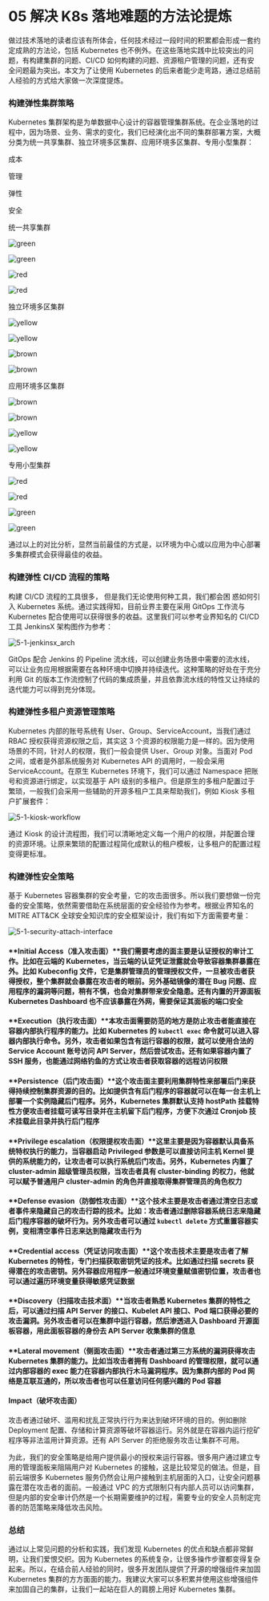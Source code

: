 # 05 解决 K8s 落地难题的方法论提炼

做过技术落地的读者应该有所体会，任何技术经过一段时间的积累都会形成一套约定成熟的方法论，包括 Kubernetes 也不例外。在这些落地实践中比较突出的问题，有构建集群的问题、CI/CD 如何构建的问题、资源租户管理的问题，还有安全问题最为突出。本文为了让使用 Kubernetes 的后来者能少走弯路，通过总结前人经验的方式给大家做一次深度提炼。

### 构建弹性集群策略

Kubernetes 集群架构是为单数据中心设计的容器管理集群系统。在企业落地的过程中，因为场景、业务、需求的变化，我们已经演化出不同的集群部署方案，大概分类为统一共享集群、独立环境多区集群、应用环境多区集群、专用小型集群：

成本

管理

弹性

安全

统一共享集群

![green](assets/8cfbd0f0-d65c-11ea-9203-1bcff1a80007.jpg)

![green](assets/8cfbd0f0-d65c-11ea-9203-1bcff1a80007.jpg)

![red](assets/e37fa4b0-d65c-11ea-b558-cd3c105f83ae.jpg)

![red](assets/e37fa4b0-d65c-11ea-b558-cd3c105f83ae.jpg)

独立环境多区集群

![yellow](assets/b1b81cf0-d65c-11ea-a0a4-91ded31f57b1.jpg)

![yellow](assets/b1b81cf0-d65c-11ea-a0a4-91ded31f57b1.jpg)

![brown](assets/c8edbba0-d65c-11ea-a0a4-91ded31f57b1.jpg)

![brown](assets/c8edbba0-d65c-11ea-a0a4-91ded31f57b1.jpg)

应用环境多区集群

![brown](assets/c8edbba0-d65c-11ea-a0a4-91ded31f57b1.jpg)

![brown](assets/c8edbba0-d65c-11ea-a0a4-91ded31f57b1.jpg)

![yellow](assets/b1b81cf0-d65c-11ea-a0a4-91ded31f57b1.jpg)

![yellow](assets/b1b81cf0-d65c-11ea-a0a4-91ded31f57b1.jpg)

专用小型集群

![red](assets/e37fa4b0-d65c-11ea-b558-cd3c105f83ae.jpg)

![red](assets/e37fa4b0-d65c-11ea-b558-cd3c105f83ae.jpg)

![green](assets/8cfbd0f0-d65c-11ea-9203-1bcff1a80007.jpg)

![green](assets/8cfbd0f0-d65c-11ea-9203-1bcff1a80007.jpg)

通过以上的对比分析，显然当前最佳的方式是，以环境为中心或以应用为中心部署多集群模式会获得最佳的收益。

### 构建弹性 CI/CD 流程的策略

构建 CI/CD 流程的工具很多， 但是我们无论使用何种工具，我们都会困 惑如何引入 Kubernetes 系统。通过实践得知，目前业界主要在采用 GitOps 工作流与 Kubernetes 配合使用可以获得很多的收益。这里我们可以参考业界知名的 CI/CD 工具 JenkinsX 架构图作为参考：

![5-1-jenkinsx_arch](assets/0307b200-d65d-11ea-8ff5-1f2baade933b.jpg)

GitOps 配合 Jenkins 的 Pipeline 流水线，可以创建业务场景中需要的流水线，可以让业务应用根据需要在各种环境中切换并持续迭代。这种策略的好处在于充分利用 Git 的版本工作流控制了代码的集成质量，并且依靠流水线的特性又让持续的迭代能力可以得到充分体现。

### 构建弹性多租户资源管理策略

Kubernetes 内部的账号系统有 User、Group、ServiceAccount，当我们通过 RBAC 授权获得资源权限之后，其实这 3 个资源的权限能力是一样的。因为使用场景的不同，针对人的权限，我们一般会提供 User、Group 对象。当面对 Pod 之间，或者是外部系统服务对 Kubernetes API 的调用时，一般会采用 ServiceAccount。在原生 Kubernetes 环境下，我们可以通过 Namespace 把账号和资源进行绑定，以实现基于 API 级别的多租户。但是原生的多租户配置过于繁琐，一般我们会采用一些辅助的开源多租户工具来帮助我们，例如 Kiosk 多租户扩展套件：

![5-1-kiosk-workflow](assets/24de6a40-d65d-11ea-a0a4-91ded31f57b1.jpg)

通过 Kiosk 的设计流程图，我们可以清晰地定义每一个用户的权限，并配置合理的资源环境。让原来繁琐的配置过程简化成默认的租户模板，让多租户的配置过程变得更标准。

### 构建弹性安全策略

基于 Kubernetes 容器集群的安全考量，它的攻击面很多。所以我们要想做一份完备的安全策略，依然需要借助在系统层面的安全经验作为参考。根据业界知名的 MITRE ATT&CK 全球安全知识库的安全框架设计，我们有如下方面需要考量：

![5-1-security-attach-interface](assets/479410d0-d65d-11ea-8e3d-27a3708e9ea4.jpg)

#### **Initial Access（准入攻击面）**我们需要考虑的面主要是认证授权的审计工作。比如在云端的 Kubernetes，当云端的认证凭证泄露就会导致容器集群暴露在外。比如 Kubeconfig 文件，它是集群管理员的管理授权文件，一旦被攻击者获得授权，整个集群就会暴露在攻击者的眼前。另外基础镜像的潜在 Bug 问题、应用程序的漏洞等问题，稍有不慎，也会对集群带来安全隐患。还有内置的开源面板 Kubernetes Dashboard 也不应该暴露在外网，需要保证其面板的端口安全

#### **Execution（执行攻击面）**本攻击面需要防范的地方是防止攻击者能直接在容器内部执行程序的能力。比如 Kubernetes 的 `kubectl exec` 命令就可以进入容器内部执行命令。另外，攻击者如果包含有运行容器的权限，就可以使用合法的 Service Account 账号访问 API Server，然后尝试攻击。还有如果容器内置了 SSH 服务，也能通过网络钓鱼的方式让攻击者获取容器的远程访问权限

#### **Persistence（后门攻击面）**这个攻击面主要利用集群特性来部署后门来获得持续控制集群资源的目的。比如提供含有后门程序的容器就可以在每一台主机上部署一个实例隐藏后门程序。另外，Kubernetes 集群默认支持 hostPath 挂载特性方便攻击者挂载可读写目录并在主机留下后门程序，方便下次通过 Cronjob 技术挂载此目录并执行后门程序

#### **Privilege escalation（权限提权攻击面）**这里主要是因为容器默认具备系统特权执行的能力，当容器启动 Privileged 参数是可以直接访问主机 Kernel 提供的系统能力的，让攻击者可以执行系统后门攻击。另外，Kubernetes 内置了 cluster-admin 超级管理员权限，当攻击者具有 cluster-binding 的权力，他就可以赋予普通用户 cluster-admin 的角色并直接取得集群管理员的角色权力

#### **Defense evasion（防御性攻击面）**这个技术主要是攻击者通过清空日志或者事件来隐藏自己的攻击行踪的技术。比如：攻击者通过删除容器系统日志来隐藏后门程序容器的破坏行为。另外攻击者可以通过 `kubectl delete` 方式重置容器实例，变相清空事件日志来达到隐藏攻击行为

#### **Credential access（凭证访问攻击面）**这个攻击技术主要是攻击者了解 Kubernetes 的特性，专门扫描获取密钥凭证的技术。比如通过扫描 secrets 获得潜在的攻击密钥。另外容器应用程序一般通过环境变量赋值密钥位置，攻击者也可以通过遍历环境变量获得敏感凭证数据

#### **Discovery（扫描攻击技术面）**当攻击者熟悉 Kubernetes 集群的特性之后，可以通过扫描 API Server 的接口、Kubelet API 接口、Pod 端口获得必要的攻击漏洞。另外攻击者可以在集群中运行容器，然后渗透进入 Dashboard 开源面板容器，用此面板容器的身份去 API Server 收集集群的信息

#### **Lateral movement（侧面攻击面）**攻击者通过第三方系统的漏洞获得攻击 Kubernetes 集群的能力。比如当攻击者拥有 Dashboard 的管理权限，就可以通过内部容器的 exec 能力在容器内部执行木马漏洞程序。因为集群内部的 Pod 网络是互联互通的，所以攻击者也可以任意访问任何感兴趣的 Pod 容器

#### **Impact（破坏攻击面）**

攻击者通过破坏、滥用和扰乱正常执行行为来达到破坏环境的目的。例如删除 Deployment 配置、存储和计算资源等破坏容器运行。另外就是在容器内运行挖矿程序等非法滥用计算资源。还有 API Server 的拒绝服务攻击让集群不可用。

为此，我们的安全策略是给用户提供最小的授权来运行容器。很多用户通过建立专用的管理面板来阻隔用户对 Kubernetes 的接触，这是比较常见的做法。但是，目前云端很多 Kubernetes 服务仍然会让用户接触到主机层面的入口，让安全问题暴露在潜在攻击者的面前。一般通过 VPC 的方式限制只有内部人员可以访问集群，但是内部的安全审计仍然是一个长期需要维护的过程，需要专业的安全人员制定完善的防范策略来降低攻击风险。

### 总结

通过以上常见问题的分析和实践，我们发现 Kubernetes 的优点和缺点都非常鲜明，让我们爱恨交织。因为 Kubernetes 的系统复杂，让很多操作步骤都变得复杂起来。所以，在结合前人经验的同时，很多开发团队提供了开源的增强组件来加固 Kubernetes 集群的方方面面的能力。我建议大家可以多积累并使用这些增强组件来加固自己的集群，让我们一起站在巨人的肩膀上用好 Kubernetes 集群。
